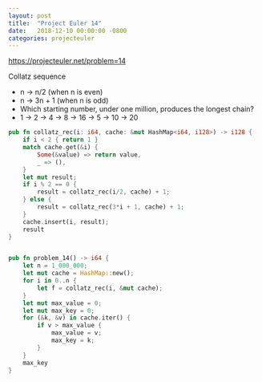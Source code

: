 ```yaml
---
layout: post
title:  "Project Euler 14"
date:   2018-12-10 00:00:00 -0800
categories: projecteuler
---
```

https://projecteuler.net/problem=14

Collatz sequence
- n -> n/2 (when n is even)
- n -> 3n + 1 (when n is odd)
- Which starting number, under one million, produces the longest chain?
- 1 -> 2 -> 4 -> 8 -> 16 -> 5 -> 10 -> 20

```rust
pub fn collatz_rec(i: i64, cache: &mut HashMap<i64, i128>) -> i128 {
    if i < 2 { return 1 }
    match cache.get(&i) {
        Some(&value) => return value,
        _ => (),
    }
    let mut result;
    if i % 2 == 0 {
        result = collatz_rec(i/2, cache) + 1;
    } else {
        result = collatz_rec(3*i + 1, cache) + 1;
    }
    cache.insert(i, result);
    result
}


pub fn problem_14() -> i64 {
    let n = 1_000_000;
    let mut cache = HashMap::new();
    for i in 0..n {
        let f = collatz_rec(i, &mut cache);
    }
    let mut max_value = 0;
    let mut max_key = 0;
    for (&k, &v) in cache.iter() {
        if v > max_value {
            max_value = v;
            max_key = k;
        }
    }
    max_key
}
```

